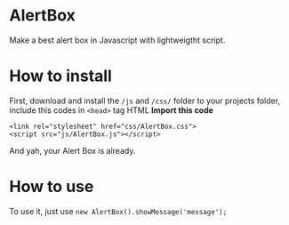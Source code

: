 # AlertBox
Make a best alert box in Javascript with lightweigtht script.
# How to install
First, download and install the ```/js``` and ```/css/``` folder to your projects folder, include this codes in ```<head>``` tag HTML
**Import this code**
```
<link rel="stylesheet" href="css/AlertBox.css">
<script src="js/AlertBox.js"></script>
```
And yah, your Alert Box is already.
# How to use
To use it, just use
```new AlertBox().showMessage('message');```
